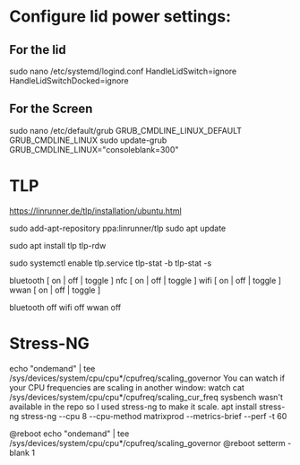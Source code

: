 # Configure lid power settings:

## For the lid
sudo nano /etc/systemd/logind.conf
HandleLidSwitch=ignore 
HandleLidSwitchDocked=ignore

## For the Screen
sudo nano /etc/default/grub
GRUB_CMDLINE_LINUX_DEFAULT
GRUB_CMDLINE_LINUX
sudo update-grub
GRUB_CMDLINE_LINUX="consoleblank=300"


# TLP
https://linrunner.de/tlp/installation/ubuntu.html

sudo add-apt-repository ppa:linrunner/tlp
sudo apt update

sudo apt install tlp tlp-rdw

sudo systemctl enable tlp.service
tlp-stat -b
tlp-stat -s

bluetooth [ on | off | toggle ]
nfc [ on | off | toggle ]
wifi [ on | off | toggle ]
wwan [ on | off | toggle ]

bluetooth off
wifi off
wwan off

# Stress-NG
echo "ondemand" | tee /sys/devices/system/cpu/cpu*/cpufreq/scaling_governor
You can watch if your CPU frequencies are scaling in another window:
watch cat /sys/devices/system/cpu/cpu*/cpufreq/scaling_cur_freq
sysbench wasn't available in the repo so I used stress-ng to make it scale.
apt install stress-ng
stress-ng --cpu 8 --cpu-method matrixprod --metrics-brief --perf -t 60

@reboot echo "ondemand" | tee /sys/devices/system/cpu/cpu*/cpufreq/scaling_governor
@reboot setterm -blank 1